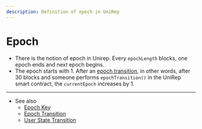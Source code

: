 ```yaml
---
description: Definition of epoch in UniRep
---
```


# Epoch

* There is the notion of epoch in Unirep. Every `epochLength` blocks, one epoch ends and next epoch begins.
* The epoch starts with 1. After an [epoch transition](epoch-transition.md), in other words, after 30 blocks and someone performs `epochTransition()` in the UniRep smart contract, the `currentEpoch` increases by 1.

***

* See also
  * [Epoch Key](epoch-key.md)
  * [Epoch Transition](epoch-transition.md)
  * [User State Transition](user-state-transition.md)
